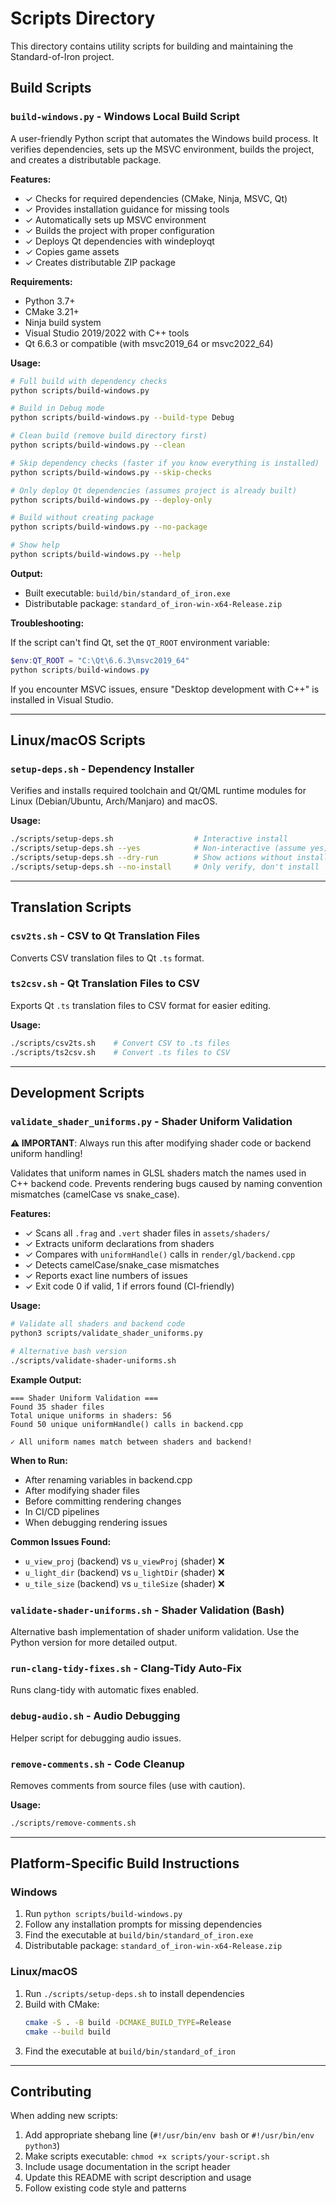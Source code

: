 # Scripts Directory

This directory contains utility scripts for building and maintaining the Standard-of-Iron project.

## Build Scripts

### `build-windows.py` - Windows Local Build Script

A user-friendly Python script that automates the Windows build process. It verifies dependencies, sets up the MSVC environment, builds the project, and creates a distributable package.

**Features:**
- ✓ Checks for required dependencies (CMake, Ninja, MSVC, Qt)
- ✓ Provides installation guidance for missing tools
- ✓ Automatically sets up MSVC environment
- ✓ Builds the project with proper configuration
- ✓ Deploys Qt dependencies with windeployqt
- ✓ Copies game assets
- ✓ Creates distributable ZIP package

**Requirements:**
- Python 3.7+
- CMake 3.21+
- Ninja build system
- Visual Studio 2019/2022 with C++ tools
- Qt 6.6.3 or compatible (with msvc2019_64 or msvc2022_64)

**Usage:**
```bash
# Full build with dependency checks
python scripts/build-windows.py

# Build in Debug mode
python scripts/build-windows.py --build-type Debug

# Clean build (remove build directory first)
python scripts/build-windows.py --clean

# Skip dependency checks (faster if you know everything is installed)
python scripts/build-windows.py --skip-checks

# Only deploy Qt dependencies (assumes project is already built)
python scripts/build-windows.py --deploy-only

# Build without creating package
python scripts/build-windows.py --no-package

# Show help
python scripts/build-windows.py --help
```

**Output:**
- Built executable: `build/bin/standard_of_iron.exe`
- Distributable package: `standard_of_iron-win-x64-Release.zip`

**Troubleshooting:**

If the script can't find Qt, set the `QT_ROOT` environment variable:
```powershell
$env:QT_ROOT = "C:\Qt\6.6.3\msvc2019_64"
python scripts/build-windows.py
```

If you encounter MSVC issues, ensure "Desktop development with C++" is installed in Visual Studio.

---

## Linux/macOS Scripts

### `setup-deps.sh` - Dependency Installer

Verifies and installs required toolchain and Qt/QML runtime modules for Linux (Debian/Ubuntu, Arch/Manjaro) and macOS.

**Usage:**
```bash
./scripts/setup-deps.sh                  # Interactive install
./scripts/setup-deps.sh --yes            # Non-interactive (assume yes)
./scripts/setup-deps.sh --dry-run        # Show actions without installing
./scripts/setup-deps.sh --no-install     # Only verify, don't install
```

---

## Translation Scripts

### `csv2ts.sh` - CSV to Qt Translation Files

Converts CSV translation files to Qt `.ts` format.

### `ts2csv.sh` - Qt Translation Files to CSV

Exports Qt `.ts` translation files to CSV format for easier editing.

**Usage:**
```bash
./scripts/csv2ts.sh    # Convert CSV to .ts files
./scripts/ts2csv.sh    # Convert .ts files to CSV
```

---

## Development Scripts

### `validate_shader_uniforms.py` - Shader Uniform Validation

**⚠️ IMPORTANT**: Always run this after modifying shader code or backend uniform handling!

Validates that uniform names in GLSL shaders match the names used in C++ backend code. 
Prevents rendering bugs caused by naming convention mismatches (camelCase vs snake_case).

**Features:**
- ✓ Scans all `.frag` and `.vert` shader files in `assets/shaders/`
- ✓ Extracts uniform declarations from shaders
- ✓ Compares with `uniformHandle()` calls in `render/gl/backend.cpp`
- ✓ Detects camelCase/snake_case mismatches
- ✓ Reports exact line numbers of issues
- ✓ Exit code 0 if valid, 1 if errors found (CI-friendly)

**Usage:**
```bash
# Validate all shaders and backend code
python3 scripts/validate_shader_uniforms.py

# Alternative bash version
./scripts/validate-shader-uniforms.sh
```

**Example Output:**
```
=== Shader Uniform Validation ===
Found 35 shader files
Total unique uniforms in shaders: 56
Found 50 unique uniformHandle() calls in backend.cpp

✓ All uniform names match between shaders and backend!
```

**When to Run:**
- After renaming variables in backend.cpp
- After modifying shader files
- Before committing rendering changes
- In CI/CD pipelines
- When debugging rendering issues

**Common Issues Found:**
- `u_view_proj` (backend) vs `u_viewProj` (shader) ❌
- `u_light_dir` (backend) vs `u_lightDir` (shader) ❌
- `u_tile_size` (backend) vs `u_tileSize` (shader) ❌

### `validate-shader-uniforms.sh` - Shader Validation (Bash)

Alternative bash implementation of shader uniform validation. Use the Python version for more detailed output.

### `run-clang-tidy-fixes.sh` - Clang-Tidy Auto-Fix

Runs clang-tidy with automatic fixes enabled.

### `debug-audio.sh` - Audio Debugging

Helper script for debugging audio issues.

### `remove-comments.sh` - Code Cleanup

Removes comments from source files (use with caution).

**Usage:**
```bash
./scripts/remove-comments.sh
```

---

## Platform-Specific Build Instructions

### Windows
1. Run `python scripts/build-windows.py`
2. Follow any installation prompts for missing dependencies
3. Find the executable at `build/bin/standard_of_iron.exe`
4. Distributable package: `standard_of_iron-win-x64-Release.zip`

### Linux/macOS
1. Run `./scripts/setup-deps.sh` to install dependencies
2. Build with CMake:
   ```bash
   cmake -S . -B build -DCMAKE_BUILD_TYPE=Release
   cmake --build build
   ```
3. Find the executable at `build/bin/standard_of_iron`

---

## Contributing

When adding new scripts:
1. Add appropriate shebang line (`#!/usr/bin/env bash` or `#!/usr/bin/env python3`)
2. Make scripts executable: `chmod +x scripts/your-script.sh`
3. Include usage documentation in the script header
4. Update this README with script description and usage
5. Follow existing code style and patterns
